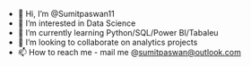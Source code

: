 - 👋 Hi, I’m @Sumitpaswan11
- 👀 I’m interested in Data Science
- 🌱 I’m currently learning Python/SQL/Power BI/Tabaleu
- 💞️ I’m looking to collaborate on analytics projects
- 📫 How to reach me - mail me @sumitpaswan@outlook.com

<!---
Sumitpaswan11/Sumitpaswan11 is a ✨ special ✨ repository because its `README.md` (this file) appears on your GitHub profile.
You can click the Preview link to take a look at your changes.
--->
